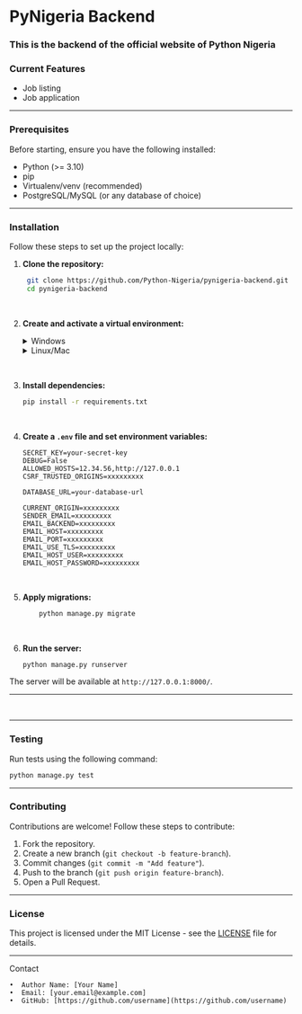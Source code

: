 # PyNigeria Backend
### This is the backend of the official website of Python Nigeria



### Current Features
- Job listing
- Job application
---

### Prerequisites

Before starting, ensure you have the following installed:
- Python (>= 3.10)
- pip
- Virtualenv/venv (recommended)
- PostgreSQL/MySQL (or any database of choice)

---

### Installation

Follow these steps to set up the project locally:

1. **Clone the repository:**
   ```bash
    git clone https://github.com/Python-Nigeria/pynigeria-backend.git
    cd pynigeria-backend
<br>

2. **Create and activate a virtual environment:**


    <details>
    <summary>Windows</summary>
    
        
            python -m venv venv
           venv\\Scripts\\activate

    </details>


    <details>
    <summary>Linux/Mac</summary>
    
        
            python -m venv venv
            source venv/bin/activate 
    </details>
<br>

3. **Install dependencies:**
    ```bash
    pip install -r requirements.txt
<br>

4. **Create a `.env` file and set environment variables:**
    ```plaintext
    SECRET_KEY=your-secret-key
    DEBUG=False
    ALLOWED_HOSTS=12.34.56,http://127.0.0.1
    CSRF_TRUSTED_ORIGINS=xxxxxxxxx

    DATABASE_URL=your-database-url

    CURRENT_ORIGIN=xxxxxxxxx
    SENDER_EMAIL=xxxxxxxxx
    EMAIL_BACKEND=xxxxxxxxx
    EMAIL_HOST=xxxxxxxxx
    EMAIL_PORT=xxxxxxxxx
    EMAIL_USE_TLS=xxxxxxxxx
    EMAIL_HOST_USER=xxxxxxxxx
    EMAIL_HOST_PASSWORD=xxxxxxxxx

    ```
<br>

5. **Apply migrations:**
    ```bash
        python manage.py migrate
<br>

6. **Run the server:**
    ```bash
    python manage.py runserver

The server will be available at `http://127.0.0.1:8000/`.

__________________________________________________

<br>

__________________________________________________

### Testing

Run tests using the following command:
```bash
python manage.py test
```

__________________________________________________

### Contributing

Contributions are welcome! Follow these steps to contribute:
1. Fork the repository.
2. Create a new branch (`git checkout -b feature-branch`).
3. Commit changes (`git commit -m "Add feature"`).
4. Push to the branch (`git push origin feature-branch`).
5. Open a Pull Request.

__________________________________________________

### License

This project is licensed under the MIT License - see the [LICENSE](LICENSE) file for details.

__________________________________________________

Contact

    •  Author Name: [Your Name]
    •  Email: [your.email@example.com]
    •  GitHub: [https://github.com/username](https://github.com/username)
